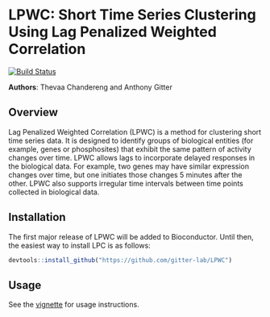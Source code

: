 # LPWC: Short Time Series Clustering Using Lag Penalized Weighted Correlation

[![Build Status](https://travis-ci.org/gitter-lab/LPC.svg?branch=master)](https://travis-ci.org/gitter-lab/LPC)

**Authors**: Thevaa Chandereng and Anthony Gitter


Overview
--------
Lag Penalized Weighted Correlation (LPWC) is a method for clustering short time series data.
It is designed to identify groups of biological entities (for example, genes or phosphosites) that exhibit the same pattern of activity changes over time.
LPWC allows lags to incorporate delayed responses in the biological data.
For example, two genes may have similar expression changes over time, but one initiates those changes 5 minutes after the other.
LPWC also supports irregular time intervals between time points collected in biological data.

Installation
------------
The first major release of LPWC will be added to Bioconductor.
Until then, the easiest way to install LPC is as follows:
``` r
devtools::install_github("https://github.com/gitter-lab/LPWC")
```

Usage
------------
See the [vignette](http://htmlpreview.github.io/?https://github.com/gitter-lab/LPC/blob/master/vignette/LPC.html) for usage instructions.
